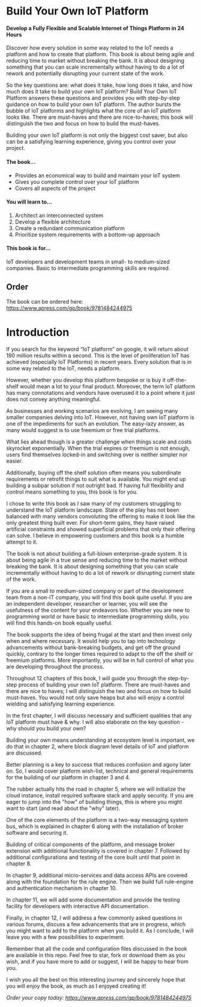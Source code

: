 # Build Your Own IoT Platform

#### Develop a Fully Flexible and Scalable Internet of Things Platform in 24 Hours
Discover how every solution in some way related to the IoT needs a platform and how to create that platform. This book is about being agile and reducing time to market without breaking the bank. It is about designing something that you can scale incrementally without having to do a lot of rework and potentially disrupting your current state of the work. 

So the key questions are: what does it take, how long does it take, and how much does it take to build your own IoT platform? Build Your Own IoT Platform answers these questions and provides you with step-by-step guidance on how to build your own IoT platform. The author bursts the bubble of IoT platforms and highlights what the core of an IoT platform looks like. There are must-haves and there are nice-to-haves; this book will distinguish the two and focus on how to build the must-haves.

Building your own IoT platform is not only the biggest cost saver, but also can be a satisfying learning experience, giving you control over your project.

#### The book...
* Provides an economical way to build and maintain your IoT system
* Gives you complete control over your IoT platform
* Covers all aspects of the project

#### You will learn to...
1. Architect an interconnected system
2. Develop a flexible architecture
3. Create a redundant communication platform
4. Prioritize system requirements with a bottom-up approach

#### This book is for...
IoT developers and development teams in small- to medium-sized companies. Basic to intermediate programming skills are required. 

## Order
The book can be ordered here: https://www.apress.com/gp/book/9781484244975


# Introduction
If you search for the keyword “IoT platform” on google, it will return about 190 million results within a second. This is the level of proliferation IoT has achieved (especially IoT Platforms) in recent years. Every solution that is in some way related to the IoT, needs a platform.

However, whether you develop this platform bespoke or is buy it off-the-shelf would mean a lot to your final product. Moreover, the term IoT platform has many connotations and vendors have overused it to a point where it just does not convey anything meaningful.

As businesses and working scenarios are evolving, I am seeing many smaller companies delving into IoT. However, not having own IoT platform is one of the impediments for such an evolution. The easy-lazy answer, as many would suggest is to use freemium or free trial platforms.

What lies ahead though is a greater challenge when things scale and costs skyrocket exponentially. When the trial expires or freemium is not enough, users find themselves locked-in and switching over is neither simpler nor easier.

Additionally, buying off the shelf solution often means you subordinate requirements or retrofit things to suit what is available. You might end up building a subpar solution if not outright bad. If having full flexibility and control means something to you, this book is for you.

I chose to write this book as I saw many of my customers struggling to understand the IoT platform landscape. State of the play has not been balanced with many vendors convoluting the offering to make it look like the only greatest thing built ever. For short-term gains, they have raised artificial constraints and showed superficial problems that only their offering can solve. I believe in empowering customers and this book is a humble attempt to it.

The book is not about building a full-blown enterprise-grade system. It is about being agile in a true sense and reducing time to the market without breaking the bank. It is about designing something that you can scale incrementally without having to do a lot of rework or disrupting current state of the work.

If you are a small to medium-sized company or part of the development team from a non-IT company, you will find this book quite useful. If you are an independent developer, researcher or learner, you will see the usefulness of the content for your endeavors too. Whether you are new to programming world or have basic to intermediate programming skills, you will find this hands-on book equally useful.

The book supports the idea of being frugal at the start and then invest only when and where necessary. It would help you to tap into technology advancements without bank-breaking budgets, and get off the ground quickly, contrary to the longer times required to adapt to the off the shelf or freemium platforms. More importantly, you will be in full control of what you are developing throughout the process.

Throughout 12 chapters of this book, I will guide you through the step-by-step process of building your own IoT platform. There are must-haves and there are nice to haves; I will distinguish the two and focus on how to build must-haves. You would not only save heaps but also will enjoy a control wielding and satisfying learning experience.

In the first chapter, I will discuss necessary and sufficient qualities that any IoT platform must have & why. I will also elaborate on the key question - why should you build your own?

Building your own means understanding at ecosystem level is important, we do that in chapter 2, where block diagram level details of IoT and platform are discussed.

Better planning is a key to success that reduces confusion and agony later on. So, I would cover platform wish-list, technical and general requirements for the building of our platform in chapter 3 and 4.

The rubber actually hits the road in chapter 5, where we will initialize the cloud instance, install required software stack and apply security. If you are eager to jump into the "how" of building things, this is where you might want to start (and read about the "why" later).

One of the core elements of the platform is a two-way messaging system bus, which is explained in chapter 6 along with the installation of broker software and securing it.

Building of critical components of the platform, and message broker extension with additional functionality is covered in chapter 7. Followed by additional configurations and testing of the core built until that point in chapter 8.

In chapter 9, additional micro-services and data access APIs are covered along with the foundation for the rule engine. Then we build full rule-engine and authentication mechanism in chapter 10.

In chapter 11, we will add some documentation and provide the testing facility for developers with interactive API documentation.

Finally, in chapter 12, I will address a few commonly asked questions in various forums, discuss a few advancements that are in progress, which you might want to add to the platform when you build it. As I conclude, I will leave you with a few possibilities to experiment.

Remember that all the code and configuration files discussed in the book are available in this repo. Feel free to star, fork or download them as you wish, and if you have more to add or suggest, I will be happy to hear from you.

I wish you all the best on this interesting journey and sincerely hope that you will enjoy the book, as much as I enjoyed creating it!

*Order your copy today: https://www.apress.com/gp/book/9781484244975*
